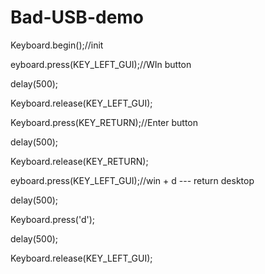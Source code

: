 # Bad-USB-demo

Keyboard.begin();//init

eyboard.press(KEY_LEFT_GUI);//WIn button

delay(500);

Keyboard.release(KEY_LEFT_GUI);

Keyboard.press(KEY_RETURN);//Enter button

delay(500);
  
Keyboard.release(KEY_RETURN);

eyboard.press(KEY_LEFT_GUI);//win + d --- return desktop

delay(500);

Keyboard.press('d');

delay(500);

Keyboard.release(KEY_LEFT_GUI);

